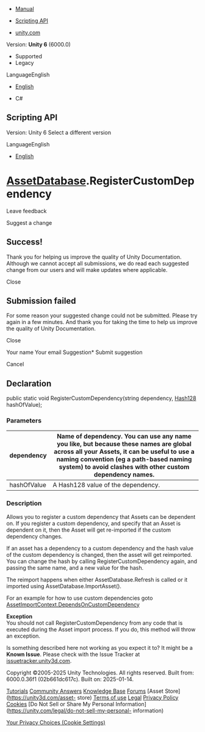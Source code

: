 [ ]()

  * [Manual](../Manual/index.html)
  * [Scripting API](../ScriptReference/index.html)

  * [unity.com](https://unity.com/)

Version: **Unity 6** (6000.0)

  * Supported
  * Legacy

LanguageEnglish

  * [English]()

  * C#

[ ](https://docs.unity3d.com)

## Scripting API

Version: Unity 6 Select a different version

LanguageEnglish

  * [English]()

#  [AssetDatabase](AssetDatabase.html).RegisterCustomDependency

Leave feedback

Suggest a change

## Success!

Thank you for helping us improve the quality of Unity Documentation. Although
we cannot accept all submissions, we do read each suggested change from our
users and will make updates where applicable.

Close

## Submission failed

For some reason your suggested change could not be submitted. Please <a>try
again</a> in a few minutes. And thank you for taking the time to help us
improve the quality of Unity Documentation.

Close

Your name Your email Suggestion* Submit suggestion

Cancel

[ ]()

## Declaration

public static void RegisterCustomDependency(string dependency,
[Hash128](Hash128.html) hashOfValue);

### Parameters

dependency | Name of dependency. You can use any name you like, but because these names are global across all your Assets, it can be useful to use a naming convention (eg a path-based naming system) to avoid clashes with other custom dependency names.  
---|---  
hashOfValue | A Hash128 value of the dependency.  
  
### Description

Allows you to register a custom dependency that Assets can be dependent on. If
you register a custom dependency, and specify that an Asset is dependent on
it, then the Asset will get re-imported if the custom dependency changes.

If an asset has a dependency to a custom dependency and the hash value of the
custom dependency is changed, then the asset will get reimported. You can
change the hash by calling RegisterCustomDependency again, and passing the
same name, and a new value for the hash.  
  
The reimport happens when either AssetDatabase.Refresh is called or it
imported using AssetDatabase.ImportAsset().  
  
For an example for how to use custom dependencies goto
[AssetImportContext.DependsOnCustomDependency](AssetImporters.AssetImportContext.DependsOnCustomDependency.html)  
  
**Exception**  
You should not call RegisterCustomDependency from any code that is executed
during the Asset import process. If you do, this method will throw an
exception.

Is something described here not working as you expect it to? It might be a
**Known Issue**. Please check with the Issue Tracker at
[issuetracker.unity3d.com](https://issuetracker.unity3d.com).

Copyright ©2005-2025 Unity Technologies. All rights reserved. Built from:
6000.0.36f1 (02b661dc617c). Built on: 2025-01-14.

[Tutorials](https://unity3d.com/learn) [Community
Answers](https://answers.unity3d.com) [Knowledge
Base](https://support.unity3d.com/hc/en-us)
[Forums](https://forum.unity3d.com) [Asset Store](https://unity3d.com/asset-
store) [Terms of use](https://docs.unity3d.com/Manual/TermsOfUse.html)
[Legal](https://unity.com/legal) [Privacy
Policy](https://unity.com/legal/privacy-policy)
[Cookies](https://unity.com/legal/cookie-policy) [Do Not Sell or Share My
Personal Information](https://unity.com/legal/do-not-sell-my-personal-
information)

[Your Privacy Choices (Cookie Settings)](javascript:void\(0\);)

